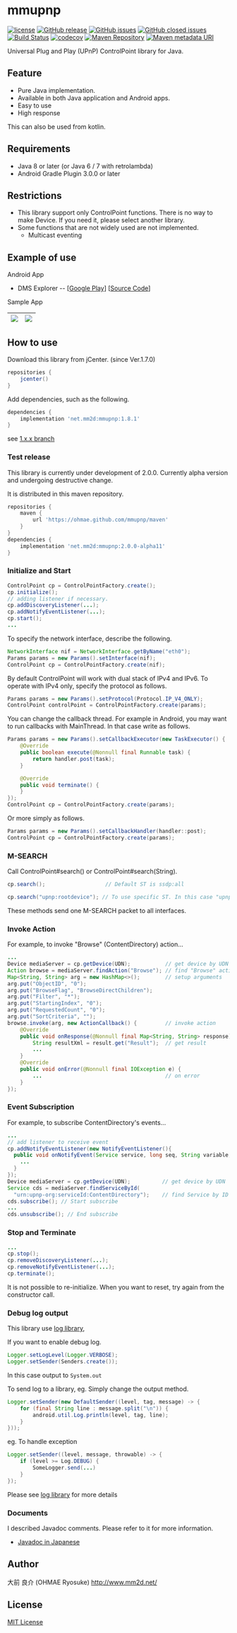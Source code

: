 # mmupnp
[![license](https://img.shields.io/github/license/ohmae/mmupnp.svg)](./LICENSE)
[![GitHub release](https://img.shields.io/github/release/ohmae/mmupnp.svg)](https://github.com/ohmae/mmupnp/releases)
[![GitHub issues](https://img.shields.io/github/issues/ohmae/mmupnp.svg)](https://github.com/ohmae/mmupnp/issues)
[![GitHub closed issues](https://img.shields.io/github/issues-closed/ohmae/mmupnp.svg)](https://github.com/ohmae/mmupnp/issues)
[![Build Status](https://travis-ci.org/ohmae/mmupnp.svg?branch=develop)](https://travis-ci.org/ohmae/mmupnp)
[![codecov](https://codecov.io/gh/ohmae/mmupnp/branch/develop/graph/badge.svg)](https://codecov.io/gh/ohmae/mmupnp)
[![Maven Repository](https://img.shields.io/badge/maven-jcenter-brightgreen.svg)](https://bintray.com/ohmae/maven/net.mm2d.mmupnp)
[![Maven metadata URI](https://img.shields.io/maven-metadata/v/https/jcenter.bintray.com/net/mm2d/mmupnp/maven-metadata.xml.svg)](https://bintray.com/ohmae/maven/net.mm2d.mmupnp)

Universal Plug and Play (UPnP) ControlPoint library for Java.

## Feature
- Pure Java implementation.
- Available in both Java application and Android apps.
- Easy to use
- High response

This can also be used from kotlin.

## Requirements
- Java 8 or later (or Java 6 / 7 with retrolambda)
- Android Gradle Plugin 3.0.0 or later

## Restrictions
- This library support only ControlPoint functions.
There is no way to make Device. If you need it, please select another library.
- Some functions that are not widely used are not implemented.
  - Multicast eventing

## Example of use
Android App
- DMS Explorer --
[[Google Play](https://play.google.com/store/apps/details?id=net.mm2d.dmsexplorer)]
[[Source Code](https://github.com/ohmae/DmsExplorer)]

Sample App

|![](docs/img/1.png)|![](docs/img/2.png)|
|-|-|

## How to use

Download this library from jCenter. (since Ver.1.7.0)

```gradle
repositories {
    jcenter()
}
```

Add dependencies, such as the following.

```gradle
dependencies {
    implementation 'net.mm2d:mmupnp:1.8.1'
}
```

see [1.x.x branch](https://github.com/ohmae/mmupnp/tree/support/1.x.x)

### Test release

This library is currently under development of 2.0.0.
Currently alpha version and undergoing destructive change.

It is distributed in this maven repository.

```gradle
repositories {
    maven {
        url 'https://ohmae.github.com/mmupnp/maven'
    }
}
dependencies {
    implementation 'net.mm2d:mmupnp:2.0.0-alpha11'
}
```

### Initialize and Start

```java
ControlPoint cp = ControlPointFactory.create();
cp.initialize();
// adding listener if necessary.
cp.addDiscoveryListener(...);
cp.addNotifyEventListener(...);
cp.start();
...
```

To specify the network interface, describe the following.

```java
NetworkInterface nif = NetworkInterface.getByName("eth0");
Params params = new Params().setInterface(nif);
ControlPoint cp = ControlPointFactory.create(nif);
```

By default ControlPoint will work with dual stack of IPv4 and IPv6.
To operate with IPv4 only, specify the protocol as follows.

```java
Params params = new Params().setProtocol(Protocol.IP_V4_ONLY);
ControlPoint controlPoint = ControlPointFactory.create(params);
```

You can change the callback thread.
For example in Android, you may want to run callbacks with MainThread.
In that case write as follows.

```java
Params params = new Params().setCallbackExecutor(new TaskExecutor() {
    @Override
    public boolean execute(@Nonnull final Runnable task) {
        return handler.post(task);
    }

    @Override
    public void terminate() {
    }
});
ControlPoint cp = ControlPointFactory.create(params);
```

Or more simply as follows.

```java
Params params = new Params().setCallbackHandler(handler::post);
ControlPoint cp = ControlPointFactory.create(params);
```

### M-SEARCH
Call ControlPoint#search() or ControlPoint#search(String).

```java
cp.search();                   // Default ST is ssdp:all
```

```java
cp.search("upnp:rootdevice"); // To use specific ST. In this case "upnp:rootdevice"
```

These methods send one M-SEARCH packet to all interfaces.

### Invoke Action
For example, to invoke "Browse" (ContentDirectory) action...

```java
...
Device mediaServer = cp.getDevice(UDN);           // get device by UDN
Action browse = mediaServer.findAction("Browse"); // find "Browse" action
Map<String, String> arg = new HashMap<>();        // setup arguments
arg.put("ObjectID", "0");
arg.put("BrowseFlag", "BrowseDirectChildren");
arg.put("Filter", "*");
arg.put("StartingIndex", "0");
arg.put("RequestedCount", "0");
arg.put("SortCriteria", "");
browse.invoke(arg, new ActionCallback() {         // invoke action
    @Override
    public void onResponse(@Nonnull final Map<String, String> response) {
        String resultXml = result.get("Result");  // get result
        ...
    }
    @Override
    public void onError(@Nonnull final IOException e) {
        ...                                       // on error
    }
});
```

### Event Subscription
For example, to subscribe ContentDirectory's events...

```java
...
// add listener to receive event
cp.addNotifyEventListener(new NotifyEventListener(){
  public void onNotifyEvent(Service service, long seq, String variable, String value) {
    ...
  }
});
Device mediaServer = cp.getDevice(UDN);          // get device by UDN
Service cds = mediaServer.findServiceById(
  "urn:upnp-org:serviceId:ContentDirectory");    // find Service by ID
cds.subscribe(); // Start subscribe
...
cds.unsubscribe(); // End subscribe
```

### Stop and Terminate

```java
...
cp.stop();
cp.removeDiscoveryListener(...);
cp.removeNotifyEventListener(...);
cp.terminate();
```

It is not possible to re-initialize.
When you want to reset, try again from the constructor call.

### Debug log output

This library use [log library](https://github.com/ohmae/log),

If you want to enable debug log.

```java
Logger.setLogLevel(Logger.VERBOSE);
Logger.setSender(Senders.create());
```

In this case output to `System.out`

To send log to a library,
eg. Simply change the output method.

```java
Logger.setSender(new DefaultSender((level, tag, message) -> {
    for (final String line : message.split("\n")) {
        android.util.Log.println(level, tag, line);
    }
}));
```

eg. To handle exception

```java
Logger.setSender((level, message, throwable) -> {
    if (level >= Log.DEBUG) {
        SomeLogger.send(...)
    }
});
```

Please see [log library](https://github.com/ohmae/log) for more details

### Documents

I described Javadoc comments. Please refer to it for more information.
- [Javadoc in Japanese](https://ohmae.github.io/mmupnp/javadoc/)

## Author
大前 良介 (OHMAE Ryosuke)
http://www.mm2d.net/

## License
[MIT License](./LICENSE)
